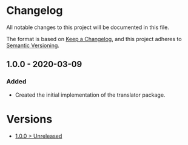 # Changelog
All notable changes to this project will be documented in this file.

The format is based on [Keep a Changelog](https://keepachangelog.com/en/1.0.0/),
and this project adheres to [Semantic Versioning](https://semver.org/spec/v2.0.0.html).

## 1.0.0 - 2020-03-09

### Added
- Created the initial implementation of the translator package.

# Versions
- [1.0.0 > Unreleased](https://github.com/grizz-it/translator/compare/1.0.0...HEAD)
